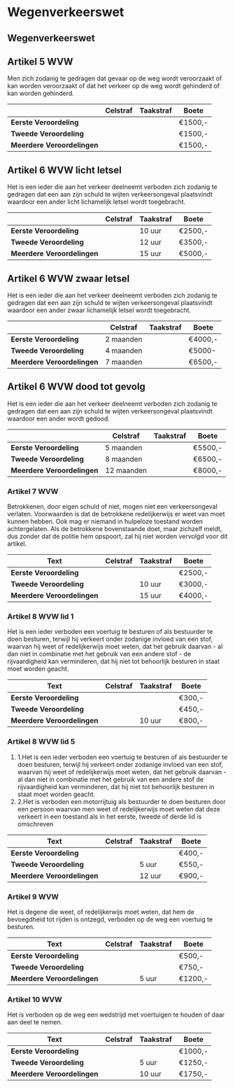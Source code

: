 # Wegenverkeerswet

## Wegenverkeerswet

## Artikel 5 WVW&#x20;

Men zich zodanig te gedragen dat gevaar op de weg wordt veroorzaakt of kan worden veroorzaakt of dat het verkeer op de weg wordt gehinderd of kan worden gehinderd. &#x20;

|                             | Celstraf | Taakstraf | Boete   |
| --------------------------- | -------- | --------- | ------- |
| **Eerste Veroordeling**     |          |           | €1500,- |
| **Tweede Veroordeling**     |          |           | €1500,- |
| **Meerdere Veroordelingen** |          |           | €1500,- |

## Artikel 6 WVW licht letsel

Het is een ieder die aan het verkeer deelneemt verboden zich zodanig te gedragen dat een aan zijn schuld te wijten verkeersongeval plaatsvindt waardoor een ander licht lichamelijk letsel wordt toegebracht.&#x20;

|                             | Celstraf | Taakstraf | Boete   |
| --------------------------- | -------- | --------- | ------- |
| **Eerste Veroordeling**     |          | 10 uur    | €2500,- |
| **Tweede Veroordeling**     |          | 12 uur    | €3500,- |
| **Meerdere Veroordelingen** |          | 15 uur    | €5000,- |

## Artikel 6 WVW zwaar letsel

Het is een ieder die aan het verkeer deelneemt verboden zich zodanig te gedragen dat een aan zijn schuld te wijten verkeersongeval plaatsvindt waardoor een ander zwaar lichamelijk letsel wordt toegebracht.

|                             | Celstraf  | Taakstraf | Boete   |
| --------------------------- | --------- | --------- | ------- |
| **Eerste Veroordeling**     | 2 maanden |           | €4000,- |
| **Tweede Veroordeling**     | 4 maanden |           | €5000-  |
| **Meerdere Veroordelingen** | 7 maanden |           | €6500,- |

## Artikel 6 WVW dood tot gevolg

Het is een ieder die aan het verkeer deelneemt verboden zich zodanig te gedragen dat een aan zijn schuld te wijten verkeersongeval plaatsvindt waardoor een ander wordt gedood. &#x20;

|                             | Celstraf   | Taakstraf | Boete   |
| --------------------------- | ---------- | --------- | ------- |
| **Eerste Veroordeling**     | 5 maanden  |           | €5500,- |
| **Tweede Veroordeling**     | 8 maanden  |           | €6500,- |
| **Meerdere Veroordelingen** | 12 maanden |           | €8000,- |

### Artikel 7 WVW <a href="#artikel-7-wvw" id="artikel-7-wvw"></a>

Betrokkenen, door eigen schuld of niet, mogen niet een verkeersongeval verlaten. Voorwaarden is dat de betrokkene redelijkerwijs er weet van moet kunnen hebben. Ook mag er niemand in hulpeloze toestand worden achtergelaten. Als de betrokkene bovenstaande doet, maar zichzelf meldt, dus zonder dat de politie hem opspoort, zal hij niet worden vervolgd voor dit artikel.

| Text                        | Celstraf | Taakstraf | Boete   |
| --------------------------- | -------- | --------- | ------- |
| **Eerste Veroordeling**     | ​        | ​         | €2500,- |
| **Tweede Veroordeling**     | ​        | 10 uur    | €3000,- |
| **Meerdere Veroordelingen** | ​        | 15 uur    | €4000,- |

### Artikel 8 WVW lid 1 <a href="#artikel-8-wvw-lid-1" id="artikel-8-wvw-lid-1"></a>

Het is een ieder verboden een voertuig te besturen of als bestuurder te doen besturen, terwijl hij verkeert onder zodanige invloed van een stof, waarvan hij weet of redelijkerwijs moet weten, dat het gebruik daarvan - al dan niet in combinatie met het gebruik van een andere stof - de rijvaardigheid kan verminderen, dat hij niet tot behoorlijk besturen in staat moet worden geacht.

| Text                        | Celstraf | Taakstraf | Boete  |
| --------------------------- | -------- | --------- | ------ |
| **Eerste Veroordeling**     | ​        | ​         | €300,- |
| **Tweede Veroordeling**     | ​        | ​         | €450,- |
| **Meerdere Veroordelingen** | ​        | 10 uur    | €800,- |

### Artikel 8 WVW lid 5 <a href="#artikel-8-wvw-lid-5" id="artikel-8-wvw-lid-5"></a>

1. 1.Het is een ieder verboden een voertuig te besturen of als bestuurder te doen besturen, terwijl hij verkeert onder zodanige invloed van een stof, waarvan hij weet of redelijkerwijs moet weten, dat het gebruik daarvan - al dan niet in combinatie met het gebruik van een andere stof de rijvaardigheid kan verminderen, dat hij niet tot behoorlijk besturen in staat moet worden geacht.
2. 2.Het is verboden een motorrijtuig als bestuurder te doen besturen door een persoon waarvan men weet of redelijkerwijs moet weten dat deze verkeert in een toestand als in het eerste, tweede of derde lid is omschreven

| Text                        | Celstraf | Taakstraf | Boete  |
| --------------------------- | -------- | --------- | ------ |
| **Eerste Veroordeling**     | ​        | ​         | €400,- |
| **Tweede Veroordeling**     | ​        | 5 uur     | €550,- |
| **Meerdere Veroordelingen** | ​        | 12 uur    | €900,- |

### Artikel 9 WVW <a href="#artikel-9-wvw" id="artikel-9-wvw"></a>

Het is degene die weet, of redelijkerwijs moet weten, dat hem de bevoegdheid tot rijden is ontzegd, verboden op de weg een voertuig te besturen.

| Text                        | Celstraf | Taakstraf | Boete   |
| --------------------------- | -------- | --------- | ------- |
| **Eerste Veroordeling**     | ​        | ​         | €500,-  |
| **Tweede Veroordeling**     | ​        | ​         | €750,-  |
| **Meerdere Veroordelingen** | ​        | 5 uur     | €1200,- |

### Artikel 10 WVW <a href="#artikel-10-wvw" id="artikel-10-wvw"></a>

Het is verboden op de weg een wedstrijd met voertuigen te houden of daar aan deel te nemen.

| Text                        | Celstraf | Taakstraf | Boete   |
| --------------------------- | -------- | --------- | ------- |
| **Eerste Veroordeling**     | ​        | ​         | €1000,- |
| **Tweede Veroordeling**     | ​        | 5 uur     | €1250,- |
| **Meerdere Veroordelingen** | ​        | 10 uur    | €1750,- |
